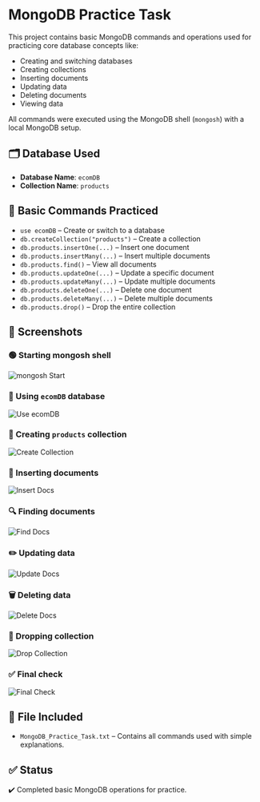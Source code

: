 # MongoDB Practice Task

This project contains basic MongoDB commands and operations used for practicing core database concepts like:

- Creating and switching databases
- Creating collections
- Inserting documents
- Updating data
- Deleting documents
- Viewing data

All commands were executed using the MongoDB shell (`mongosh`) with a local MongoDB setup.


## 🗂️ Database Used

- **Database Name**: `ecomDB`
- **Collection Name**: `products`


## 🧪 Basic Commands Practiced

- `use ecomDB` – Create or switch to a database  
- `db.createCollection("products")` – Create a collection  
- `db.products.insertOne(...)` – Insert one document  
- `db.products.insertMany(...)` – Insert multiple documents  
- `db.products.find()` – View all documents  
- `db.products.updateOne(...)` – Update a specific document  
- `db.products.updateMany(...)` – Update multiple documents  
- `db.products.deleteOne(...)` – Delete one document  
- `db.products.deleteMany(...)` – Delete multiple documents  
- `db.products.drop()` – Drop the entire collection  


## 📸 Screenshots

### 🟢 Starting mongosh shell
![mongosh Start](Screenshots/ss_1.png)

### 📂 Using `ecomDB` database
![Use ecomDB](Screenshots/ss_2.png)

### 📁 Creating `products` collection
![Create Collection](Screenshots/ss_3.png)

### 📝 Inserting documents
![Insert Docs](Screenshots/ss_4.png)

### 🔍 Finding documents
![Find Docs](Screenshots/ss_5.png)

### ✏️ Updating data
![Update Docs](Screenshots/ss_6.png)

### 🗑️ Deleting data
![Delete Docs](Screenshots/ss_7.png)

### 🚮 Dropping collection
![Drop Collection](Screenshots/ss_8.png)

### ✅ Final check
![Final Check](Screenshots/ss_9.png)


## 📁 File Included

- `MongoDB_Practice_Task.txt` – Contains all commands used with simple explanations.



## ✅ Status

✔️ Completed basic MongoDB operations for practice.

